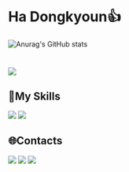 # Ha Dongkyoun👍
![Anurag's GitHub stats](https://github-readme-stats.vercel.app/api?username=hadongkyoun&show_icons=true&theme=radical)

# <a href="https://hadongkyoun.github.io/" target="_blank" ><img src="https://img.shields.io/badge/MyBlog-E60012?style=flat-square&logo=GitHub&logoColor=white">
</a>

<!--
**hadongkyoun/hadongkyoun** is a ✨ _special_ ✨ repository because its `README.md` (this file) appears on your GitHub profile.

Here are some ideas to get you started:

- 🔭 I’m currently working on ...
- 🌱 I’m currently learning ...
- 👯 I’m looking to collaborate on ...
- 🤔 I’m looking for help with ...
- 💬 Ask me about ...
- 📫 How to reach me: ...
- 😄 Pronouns: ...
- ⚡ Fun fact: ...
-->

## 💪My Skills

<img src="https://img.shields.io/badge/Java-007396?style=flat-square&logo=Java&logoColor=white"/> <img src="https://img.shields.io/badge/C-A8B9CC?style=flat-square&logo=C&logoColor=white"/>

## 🌐Contacts
<a href="https://www.instagram.com/dev._.had/" target="_blank" ><img src="https://img.shields.io/badge/dev._.had-E4405F?style=flat-square&logo=Instagram&logoColor=white"></a>
<a href="mailto:gkehdrbs36@naver.com" target="_blank" ><img src="https://img.shields.io/badge/Naver-03C75A?style=flat-square&logo=Naver&logoColor=white"></a>
<a href="mailto:gkehdrbs36@gmail.com" target="_blank" ><img src="https://img.shields.io/badge/Gmail-d14836?style=flat-square&logo=Gmail&logoColor=white"></a>